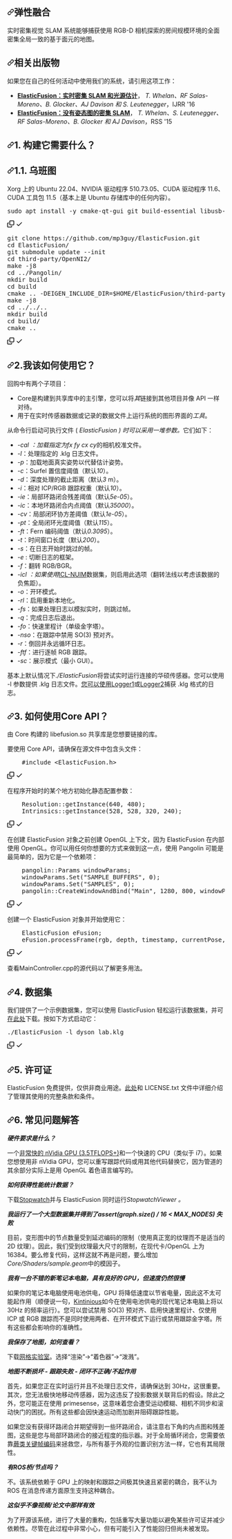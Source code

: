 <div class="Box-sc-g0xbh4-0 bJMeLZ js-snippet-clipboard-copy-unpositioned" data-hpc="true"><article class="markdown-body entry-content container-lg" itemprop="text"><h1 tabindex="-1" dir="auto"><a id="user-content-elasticfusion" class="anchor" aria-hidden="true" tabindex="-1" href="#elasticfusion"><svg class="octicon octicon-link" viewBox="0 0 16 16" version="1.1" width="16" height="16" aria-hidden="true"><path d="m7.775 3.275 1.25-1.25a3.5 3.5 0 1 1 4.95 4.95l-2.5 2.5a3.5 3.5 0 0 1-4.95 0 .751.751 0 0 1 .018-1.042.751.751 0 0 1 1.042-.018 1.998 1.998 0 0 0 2.83 0l2.5-2.5a2.002 2.002 0 0 0-2.83-2.83l-1.25 1.25a.751.751 0 0 1-1.042-.018.751.751 0 0 1-.018-1.042Zm-4.69 9.64a1.998 1.998 0 0 0 2.83 0l1.25-1.25a.751.751 0 0 1 1.042.018.751.751 0 0 1 .018 1.042l-1.25 1.25a3.5 3.5 0 1 1-4.95-4.95l2.5-2.5a3.5 3.5 0 0 1 4.95 0 .751.751 0 0 1-.018 1.042.751.751 0 0 1-1.042.018 1.998 1.998 0 0 0-2.83 0l-2.5 2.5a1.998 1.998 0 0 0 0 2.83Z"></path></svg></a><font style="vertical-align: inherit;"><font style="vertical-align: inherit;">弹性融合</font></font></h1>
<p dir="auto"><font style="vertical-align: inherit;"><font style="vertical-align: inherit;">实时密集视觉 SLAM 系统能够捕获使用 RGB-D 相机探索的房间规模环境的全面密集全局一致的基于面元的地图。</font></font></p>
<h1 tabindex="-1" dir="auto"><a id="user-content-related-publications" class="anchor" aria-hidden="true" tabindex="-1" href="#related-publications"><svg class="octicon octicon-link" viewBox="0 0 16 16" version="1.1" width="16" height="16" aria-hidden="true"><path d="m7.775 3.275 1.25-1.25a3.5 3.5 0 1 1 4.95 4.95l-2.5 2.5a3.5 3.5 0 0 1-4.95 0 .751.751 0 0 1 .018-1.042.751.751 0 0 1 1.042-.018 1.998 1.998 0 0 0 2.83 0l2.5-2.5a2.002 2.002 0 0 0-2.83-2.83l-1.25 1.25a.751.751 0 0 1-1.042-.018.751.751 0 0 1-.018-1.042Zm-4.69 9.64a1.998 1.998 0 0 0 2.83 0l1.25-1.25a.751.751 0 0 1 1.042.018.751.751 0 0 1 .018 1.042l-1.25 1.25a3.5 3.5 0 1 1-4.95-4.95l2.5-2.5a3.5 3.5 0 0 1 4.95 0 .751.751 0 0 1-.018 1.042.751.751 0 0 1-1.042.018 1.998 1.998 0 0 0-2.83 0l-2.5 2.5a1.998 1.998 0 0 0 0 2.83Z"></path></svg></a><font style="vertical-align: inherit;"><font style="vertical-align: inherit;">相关出版物</font></font></h1>
<p dir="auto"><font style="vertical-align: inherit;"><font style="vertical-align: inherit;">如果您在自己的任何活动中使用我们的系统，请引用这项工作：</font></font></p>
<ul dir="auto">
<li><strong><a href="http://www.thomaswhelan.ie/Whelan16ijrr.pdf" rel="nofollow"><font style="vertical-align: inherit;"><font style="vertical-align: inherit;">ElasticFusion：实时密集 SLAM 和光源估计</font></font></a></strong><font style="vertical-align: inherit;"><font style="vertical-align: inherit;">，</font></font><em><font style="vertical-align: inherit;"><font style="vertical-align: inherit;"> T. Whelan、RF Salas-Moreno、B. Glocker、AJ Davison 和 S. Leutenegger</font></font></em><font style="vertical-align: inherit;"><font style="vertical-align: inherit;">，IJRR '16</font></font></li>
<li><strong><a href="http://thomaswhelan.ie/Whelan15rss.pdf" rel="nofollow"><font style="vertical-align: inherit;"><font style="vertical-align: inherit;">ElasticFusion：没有姿态图的密集 SLAM</font></font></a></strong><font style="vertical-align: inherit;"><font style="vertical-align: inherit;">，</font></font><em><font style="vertical-align: inherit;"><font style="vertical-align: inherit;"> T. Whelan、S. Leutenegger、RF Salas-Moreno、B. Glocker 和 AJ Davison</font></font></em><font style="vertical-align: inherit;"><font style="vertical-align: inherit;">，RSS '15</font></font></li>
</ul>
<h1 tabindex="-1" dir="auto"><a id="user-content-1-what-do-i-need-to-build-it" class="anchor" aria-hidden="true" tabindex="-1" href="#1-what-do-i-need-to-build-it"><svg class="octicon octicon-link" viewBox="0 0 16 16" version="1.1" width="16" height="16" aria-hidden="true"><path d="m7.775 3.275 1.25-1.25a3.5 3.5 0 1 1 4.95 4.95l-2.5 2.5a3.5 3.5 0 0 1-4.95 0 .751.751 0 0 1 .018-1.042.751.751 0 0 1 1.042-.018 1.998 1.998 0 0 0 2.83 0l2.5-2.5a2.002 2.002 0 0 0-2.83-2.83l-1.25 1.25a.751.751 0 0 1-1.042-.018.751.751 0 0 1-.018-1.042Zm-4.69 9.64a1.998 1.998 0 0 0 2.83 0l1.25-1.25a.751.751 0 0 1 1.042.018.751.751 0 0 1 .018 1.042l-1.25 1.25a3.5 3.5 0 1 1-4.95-4.95l2.5-2.5a3.5 3.5 0 0 1 4.95 0 .751.751 0 0 1-.018 1.042.751.751 0 0 1-1.042.018 1.998 1.998 0 0 0-2.83 0l-2.5 2.5a1.998 1.998 0 0 0 0 2.83Z"></path></svg></a><font style="vertical-align: inherit;"><font style="vertical-align: inherit;">1. 构建它需要什么？</font></font></h1>
<h2 tabindex="-1" dir="auto"><a id="user-content-11-ubuntu" class="anchor" aria-hidden="true" tabindex="-1" href="#11-ubuntu"><svg class="octicon octicon-link" viewBox="0 0 16 16" version="1.1" width="16" height="16" aria-hidden="true"><path d="m7.775 3.275 1.25-1.25a3.5 3.5 0 1 1 4.95 4.95l-2.5 2.5a3.5 3.5 0 0 1-4.95 0 .751.751 0 0 1 .018-1.042.751.751 0 0 1 1.042-.018 1.998 1.998 0 0 0 2.83 0l2.5-2.5a2.002 2.002 0 0 0-2.83-2.83l-1.25 1.25a.751.751 0 0 1-1.042-.018.751.751 0 0 1-.018-1.042Zm-4.69 9.64a1.998 1.998 0 0 0 2.83 0l1.25-1.25a.751.751 0 0 1 1.042.018.751.751 0 0 1 .018 1.042l-1.25 1.25a3.5 3.5 0 1 1-4.95-4.95l2.5-2.5a3.5 3.5 0 0 1 4.95 0 .751.751 0 0 1-.018 1.042.751.751 0 0 1-1.042.018 1.998 1.998 0 0 0-2.83 0l-2.5 2.5a1.998 1.998 0 0 0 0 2.83Z"></path></svg></a><font style="vertical-align: inherit;"><font style="vertical-align: inherit;">1.1. </font><font style="vertical-align: inherit;">乌班图</font></font></h2>
<p dir="auto"><font style="vertical-align: inherit;"><font style="vertical-align: inherit;">Xorg 上的 Ubuntu 22.04、NVIDIA 驱动程序 510.73.05、CUDA 驱动程序 11.6、CUDA 工具包 11.5（基本上是 Ubuntu 存储库中的任何内容）。</font></font></p>
<div class="highlight highlight-source-shell notranslate position-relative overflow-auto" dir="auto"><pre>sudo apt install -y cmake-qt-gui git build-essential libusb-1.0-0-dev libudev-dev openjdk-11-jdk freeglut3-dev libglew-dev libsuitesparse-dev zlib1g-dev libjpeg-dev</pre><div class="zeroclipboard-container">
    <clipboard-copy aria-label="Copy" class="ClipboardButton btn btn-invisible js-clipboard-copy m-2 p-0 tooltipped-no-delay d-flex flex-justify-center flex-items-center" data-copy-feedback="Copied!" data-tooltip-direction="w" value="sudo apt install -y cmake-qt-gui git build-essential libusb-1.0-0-dev libudev-dev openjdk-11-jdk freeglut3-dev libglew-dev libsuitesparse-dev zlib1g-dev libjpeg-dev" tabindex="0" role="button">
      <svg aria-hidden="true" height="16" viewBox="0 0 16 16" version="1.1" width="16" data-view-component="true" class="octicon octicon-copy js-clipboard-copy-icon">
    <path d="M0 6.75C0 5.784.784 5 1.75 5h1.5a.75.75 0 0 1 0 1.5h-1.5a.25.25 0 0 0-.25.25v7.5c0 .138.112.25.25.25h7.5a.25.25 0 0 0 .25-.25v-1.5a.75.75 0 0 1 1.5 0v1.5A1.75 1.75 0 0 1 9.25 16h-7.5A1.75 1.75 0 0 1 0 14.25Z"></path><path d="M5 1.75C5 .784 5.784 0 6.75 0h7.5C15.216 0 16 .784 16 1.75v7.5A1.75 1.75 0 0 1 14.25 11h-7.5A1.75 1.75 0 0 1 5 9.25Zm1.75-.25a.25.25 0 0 0-.25.25v7.5c0 .138.112.25.25.25h7.5a.25.25 0 0 0 .25-.25v-7.5a.25.25 0 0 0-.25-.25Z"></path>
</svg>
      <svg aria-hidden="true" height="16" viewBox="0 0 16 16" version="1.1" width="16" data-view-component="true" class="octicon octicon-check js-clipboard-check-icon color-fg-success d-none">
    <path d="M13.78 4.22a.75.75 0 0 1 0 1.06l-7.25 7.25a.75.75 0 0 1-1.06 0L2.22 9.28a.751.751 0 0 1 .018-1.042.751.751 0 0 1 1.042-.018L6 10.94l6.72-6.72a.75.75 0 0 1 1.06 0Z"></path>
</svg>
    </clipboard-copy>
  </div></div>
<div class="highlight highlight-source-shell notranslate position-relative overflow-auto" dir="auto"><pre>git clone https://github.com/mp3guy/ElasticFusion.git
<span class="pl-c1">cd</span> ElasticFusion/
git submodule update --init
<span class="pl-c1">cd</span> third-party/OpenNI2/
make -j8
<span class="pl-c1">cd</span> ../Pangolin/
mkdir build
<span class="pl-c1">cd</span> build
cmake .. -DEIGEN_INCLUDE_DIR=<span class="pl-smi">$HOME</span>/ElasticFusion/third-party/Eigen/ -DBUILD_PANGOLIN_PYTHON=false
make -j8
<span class="pl-c1">cd</span> ../../..
mkdir build
<span class="pl-c1">cd</span> build/
cmake ..</pre><div class="zeroclipboard-container">
    <clipboard-copy aria-label="Copy" class="ClipboardButton btn btn-invisible js-clipboard-copy m-2 p-0 tooltipped-no-delay d-flex flex-justify-center flex-items-center" data-copy-feedback="Copied!" data-tooltip-direction="w" value="git clone https://github.com/mp3guy/ElasticFusion.git
cd ElasticFusion/
git submodule update --init
cd third-party/OpenNI2/
make -j8
cd ../Pangolin/
mkdir build
cd build
cmake .. -DEIGEN_INCLUDE_DIR=$HOME/ElasticFusion/third-party/Eigen/ -DBUILD_PANGOLIN_PYTHON=false
make -j8
cd ../../..
mkdir build
cd build/
cmake .." tabindex="0" role="button">
      <svg aria-hidden="true" height="16" viewBox="0 0 16 16" version="1.1" width="16" data-view-component="true" class="octicon octicon-copy js-clipboard-copy-icon">
    <path d="M0 6.75C0 5.784.784 5 1.75 5h1.5a.75.75 0 0 1 0 1.5h-1.5a.25.25 0 0 0-.25.25v7.5c0 .138.112.25.25.25h7.5a.25.25 0 0 0 .25-.25v-1.5a.75.75 0 0 1 1.5 0v1.5A1.75 1.75 0 0 1 9.25 16h-7.5A1.75 1.75 0 0 1 0 14.25Z"></path><path d="M5 1.75C5 .784 5.784 0 6.75 0h7.5C15.216 0 16 .784 16 1.75v7.5A1.75 1.75 0 0 1 14.25 11h-7.5A1.75 1.75 0 0 1 5 9.25Zm1.75-.25a.25.25 0 0 0-.25.25v7.5c0 .138.112.25.25.25h7.5a.25.25 0 0 0 .25-.25v-7.5a.25.25 0 0 0-.25-.25Z"></path>
</svg>
      <svg aria-hidden="true" height="16" viewBox="0 0 16 16" version="1.1" width="16" data-view-component="true" class="octicon octicon-check js-clipboard-check-icon color-fg-success d-none">
    <path d="M13.78 4.22a.75.75 0 0 1 0 1.06l-7.25 7.25a.75.75 0 0 1-1.06 0L2.22 9.28a.751.751 0 0 1 .018-1.042.751.751 0 0 1 1.042-.018L6 10.94l6.72-6.72a.75.75 0 0 1 1.06 0Z"></path>
</svg>
    </clipboard-copy>
  </div></div>
<h1 tabindex="-1" dir="auto"><a id="user-content-2-how-do-i-use-it" class="anchor" aria-hidden="true" tabindex="-1" href="#2-how-do-i-use-it"><svg class="octicon octicon-link" viewBox="0 0 16 16" version="1.1" width="16" height="16" aria-hidden="true"><path d="m7.775 3.275 1.25-1.25a3.5 3.5 0 1 1 4.95 4.95l-2.5 2.5a3.5 3.5 0 0 1-4.95 0 .751.751 0 0 1 .018-1.042.751.751 0 0 1 1.042-.018 1.998 1.998 0 0 0 2.83 0l2.5-2.5a2.002 2.002 0 0 0-2.83-2.83l-1.25 1.25a.751.751 0 0 1-1.042-.018.751.751 0 0 1-.018-1.042Zm-4.69 9.64a1.998 1.998 0 0 0 2.83 0l1.25-1.25a.751.751 0 0 1 1.042.018.751.751 0 0 1 .018 1.042l-1.25 1.25a3.5 3.5 0 1 1-4.95-4.95l2.5-2.5a3.5 3.5 0 0 1 4.95 0 .751.751 0 0 1-.018 1.042.751.751 0 0 1-1.042.018 1.998 1.998 0 0 0-2.83 0l-2.5 2.5a1.998 1.998 0 0 0 0 2.83Z"></path></svg></a><font style="vertical-align: inherit;"><font style="vertical-align: inherit;">2.我该如何使用它？</font></font></h1>
<p dir="auto"><font style="vertical-align: inherit;"><font style="vertical-align: inherit;">回购中有两个子项目：</font></font></p>
<ul dir="auto">
<li><font style="vertical-align: inherit;"><font style="vertical-align: inherit;">Core是构建到共享库中的主引擎，您可以将</font></font><em><font style="vertical-align: inherit;"><font style="vertical-align: inherit;">其</font></font></em><font style="vertical-align: inherit;"><font style="vertical-align: inherit;">链接到其他项目并像 API 一样对待。</font></font></li>
<li><font style="vertical-align: inherit;"><font style="vertical-align: inherit;">用于在实时传感器数据或记录的数据文件上运行系统的图形界面的</font></font><em><font style="vertical-align: inherit;"><font style="vertical-align: inherit;">工具</font></font></em><font style="vertical-align: inherit;"><font style="vertical-align: inherit;">。</font></font></li>
</ul>
<p dir="auto"><font style="vertical-align: inherit;"><font style="vertical-align: inherit;">从命令行启动</font><font style="vertical-align: inherit;">可执行文件 ( </font></font><em><font style="vertical-align: inherit;"><font style="vertical-align: inherit;">ElasticFusion ) 时可以采用一堆参数。</font></font></em><font style="vertical-align: inherit;"><font style="vertical-align: inherit;">它们如下：</font></font></p>
<ul dir="auto">
<li><em><font style="vertical-align: inherit;"><font style="vertical-align: inherit;">-cal ：加载指定为</font></font></em><font style="vertical-align: inherit;"></font><em><font style="vertical-align: inherit;"><font style="vertical-align: inherit;">fx fy cx cy</font></font></em><font style="vertical-align: inherit;"><font style="vertical-align: inherit;">的相机校准文件</font><font style="vertical-align: inherit;">。</font></font></li>
<li><em><font style="vertical-align: inherit;"><font style="vertical-align: inherit;">-l</font></font></em><font style="vertical-align: inherit;"><font style="vertical-align: inherit;">：处理指定的 .klg 日志文件。</font></font></li>
<li><em><font style="vertical-align: inherit;"><font style="vertical-align: inherit;">-p</font></font></em><font style="vertical-align: inherit;"><font style="vertical-align: inherit;">：加载地面真实姿势以代替估计姿势。</font></font></li>
<li><em><font style="vertical-align: inherit;"><font style="vertical-align: inherit;">-c</font></font></em><font style="vertical-align: inherit;"><font style="vertical-align: inherit;">：Surfel 置信度阈值（默认</font></font><em><font style="vertical-align: inherit;"><font style="vertical-align: inherit;">10</font></font></em><font style="vertical-align: inherit;"><font style="vertical-align: inherit;">）。</font></font></li>
<li><em><font style="vertical-align: inherit;"><font style="vertical-align: inherit;">-d</font></font></em><font style="vertical-align: inherit;"><font style="vertical-align: inherit;">：深度处理的截止距离（默认</font></font><em><font style="vertical-align: inherit;"><font style="vertical-align: inherit;">3</font></font></em><font style="vertical-align: inherit;"><font style="vertical-align: inherit;"> m）。</font></font></li>
<li><em><font style="vertical-align: inherit;"><font style="vertical-align: inherit;">-i</font></font></em><font style="vertical-align: inherit;"><font style="vertical-align: inherit;">：相对 ICP/RGB 跟踪权重（默认</font></font><em><font style="vertical-align: inherit;"><font style="vertical-align: inherit;">10</font></font></em><font style="vertical-align: inherit;"><font style="vertical-align: inherit;">）。</font></font></li>
<li><em><font style="vertical-align: inherit;"><font style="vertical-align: inherit;">-ie</font></font></em><font style="vertical-align: inherit;"><font style="vertical-align: inherit;">：局部环路闭合残差阈值（默认</font></font><em><font style="vertical-align: inherit;"><font style="vertical-align: inherit;">5e-05</font></font></em><font style="vertical-align: inherit;"><font style="vertical-align: inherit;">）。</font></font></li>
<li><em><font style="vertical-align: inherit;"><font style="vertical-align: inherit;">-ic</font></font></em><font style="vertical-align: inherit;"><font style="vertical-align: inherit;">：本地环路闭合内点阈值（默认</font></font><em><font style="vertical-align: inherit;"><font style="vertical-align: inherit;">35000</font></font></em><font style="vertical-align: inherit;"><font style="vertical-align: inherit;">）。</font></font></li>
<li><em><font style="vertical-align: inherit;"><font style="vertical-align: inherit;">-cv</font></font></em><font style="vertical-align: inherit;"><font style="vertical-align: inherit;">：局部闭环协方差阈值（默认</font></font><em><font style="vertical-align: inherit;"><font style="vertical-align: inherit;">1e-05</font></font></em><font style="vertical-align: inherit;"><font style="vertical-align: inherit;">）。</font></font></li>
<li><em><font style="vertical-align: inherit;"><font style="vertical-align: inherit;">-pt</font></font></em><font style="vertical-align: inherit;"><font style="vertical-align: inherit;">：全局闭环光度阈值（默认</font></font><em><font style="vertical-align: inherit;"><font style="vertical-align: inherit;">115</font></font></em><font style="vertical-align: inherit;"><font style="vertical-align: inherit;">）。</font></font></li>
<li><em><font style="vertical-align: inherit;"><font style="vertical-align: inherit;">-ft</font></font></em><font style="vertical-align: inherit;"><font style="vertical-align: inherit;">：Fern 编码阈值（默认</font></font><em><font style="vertical-align: inherit;"><font style="vertical-align: inherit;">0.3095</font></font></em><font style="vertical-align: inherit;"><font style="vertical-align: inherit;">）。</font></font></li>
<li><em><font style="vertical-align: inherit;"><font style="vertical-align: inherit;">-t</font></font></em><font style="vertical-align: inherit;"><font style="vertical-align: inherit;">：时间窗口长度（默认</font></font><em><font style="vertical-align: inherit;"><font style="vertical-align: inherit;">200</font></font></em><font style="vertical-align: inherit;"><font style="vertical-align: inherit;">）。</font></font></li>
<li><em><font style="vertical-align: inherit;"><font style="vertical-align: inherit;">-s</font></font></em><font style="vertical-align: inherit;"><font style="vertical-align: inherit;">：在日志开始时跳过的帧。</font></font></li>
<li><em><font style="vertical-align: inherit;"><font style="vertical-align: inherit;">-e</font></font></em><font style="vertical-align: inherit;"><font style="vertical-align: inherit;"> : 切断日志的框架。</font></font></li>
<li><em><font style="vertical-align: inherit;"><font style="vertical-align: inherit;">-f</font></font></em><font style="vertical-align: inherit;"><font style="vertical-align: inherit;">：翻转 RGB/BGR。</font></font></li>
<li><em><font style="vertical-align: inherit;"><font style="vertical-align: inherit;">-icl ：如果使用</font></font></em><font style="vertical-align: inherit;"></font><a href="http://www.doc.ic.ac.uk/~ahanda/VaFRIC/iclnuim.html" rel="nofollow"><font style="vertical-align: inherit;"><font style="vertical-align: inherit;">ICL-NUIM</font></font></a><font style="vertical-align: inherit;"><font style="vertical-align: inherit;">数据集，则启用此选项</font><font style="vertical-align: inherit;">（翻转法线以考虑该数据的负焦距）。</font></font></li>
<li><em><font style="vertical-align: inherit;"><font style="vertical-align: inherit;">-o</font></font></em><font style="vertical-align: inherit;"><font style="vertical-align: inherit;">：开环模式。</font></font></li>
<li><em><font style="vertical-align: inherit;"><font style="vertical-align: inherit;">-rl</font></font></em><font style="vertical-align: inherit;"><font style="vertical-align: inherit;">：启用重新本地化。</font></font></li>
<li><em><font style="vertical-align: inherit;"><font style="vertical-align: inherit;">-fs</font></font></em><font style="vertical-align: inherit;"><font style="vertical-align: inherit;">：如果处理日志以模拟实时，则跳过帧。</font></font></li>
<li><em><font style="vertical-align: inherit;"><font style="vertical-align: inherit;">-q</font></font></em><font style="vertical-align: inherit;"><font style="vertical-align: inherit;">：完成日志后退出。</font></font></li>
<li><em><font style="vertical-align: inherit;"><font style="vertical-align: inherit;">-fo</font></font></em><font style="vertical-align: inherit;"><font style="vertical-align: inherit;">：快速里程计（单级金字塔）。</font></font></li>
<li><em><font style="vertical-align: inherit;"><font style="vertical-align: inherit;">-nso</font></font></em><font style="vertical-align: inherit;"><font style="vertical-align: inherit;">：在跟踪中禁用 SO(3) 预对齐。</font></font></li>
<li><em><font style="vertical-align: inherit;"><font style="vertical-align: inherit;">-r</font></font></em><font style="vertical-align: inherit;"><font style="vertical-align: inherit;">：倒回并永远循环日志。</font></font></li>
<li><em><font style="vertical-align: inherit;"><font style="vertical-align: inherit;">-ftf</font></font></em><font style="vertical-align: inherit;"><font style="vertical-align: inherit;">：进行逐帧 RGB 跟踪。</font></font></li>
<li><em><font style="vertical-align: inherit;"><font style="vertical-align: inherit;">-sc</font></font></em><font style="vertical-align: inherit;"><font style="vertical-align: inherit;">：展示模式（最小 GUI）。</font></font></li>
</ul>
<p dir="auto"><font style="vertical-align: inherit;"><font style="vertical-align: inherit;">基本上默认情况下</font></font><em><font style="vertical-align: inherit;"><font style="vertical-align: inherit;">./ElasticFusion</font></font></em><font style="vertical-align: inherit;"><font style="vertical-align: inherit;">将尝试实时运行连接的华硕传感器。</font><font style="vertical-align: inherit;">您可以使用 -l 参数提供 .klg 日志文件。</font></font><a href="https://github.com/mp3guy/Logger1"><font style="vertical-align: inherit;"><font style="vertical-align: inherit;">您可以使用Logger1</font></font></a><font style="vertical-align: inherit;"><font style="vertical-align: inherit;">或</font></font><a href="https://github.com/mp3guy/Logger2"><font style="vertical-align: inherit;"><font style="vertical-align: inherit;">Logger2</font></font></a><font style="vertical-align: inherit;"><font style="vertical-align: inherit;">捕获 .klg 格式的日志</font><font style="vertical-align: inherit;">。</font></font></p>
<h1 tabindex="-1" dir="auto"><a id="user-content-3-how-do-i-just-use-the-core-api" class="anchor" aria-hidden="true" tabindex="-1" href="#3-how-do-i-just-use-the-core-api"><svg class="octicon octicon-link" viewBox="0 0 16 16" version="1.1" width="16" height="16" aria-hidden="true"><path d="m7.775 3.275 1.25-1.25a3.5 3.5 0 1 1 4.95 4.95l-2.5 2.5a3.5 3.5 0 0 1-4.95 0 .751.751 0 0 1 .018-1.042.751.751 0 0 1 1.042-.018 1.998 1.998 0 0 0 2.83 0l2.5-2.5a2.002 2.002 0 0 0-2.83-2.83l-1.25 1.25a.751.751 0 0 1-1.042-.018.751.751 0 0 1-.018-1.042Zm-4.69 9.64a1.998 1.998 0 0 0 2.83 0l1.25-1.25a.751.751 0 0 1 1.042.018.751.751 0 0 1 .018 1.042l-1.25 1.25a3.5 3.5 0 1 1-4.95-4.95l2.5-2.5a3.5 3.5 0 0 1 4.95 0 .751.751 0 0 1-.018 1.042.751.751 0 0 1-1.042.018 1.998 1.998 0 0 0-2.83 0l-2.5 2.5a1.998 1.998 0 0 0 0 2.83Z"></path></svg></a><font style="vertical-align: inherit;"><font style="vertical-align: inherit;">3. 如何使用Core API？</font></font></h1>
<p dir="auto"><font style="vertical-align: inherit;"><font style="vertical-align: inherit;">由 Core 构建的 libefusion.so 共享库是您想要链接的库。</font></font></p>
<p dir="auto"><font style="vertical-align: inherit;"><font style="vertical-align: inherit;">要使用 Core API，请确保在源文件中包含头文件：</font></font></p>
<div class="highlight highlight-source-c++ notranslate position-relative overflow-auto" dir="auto"><pre>    #<span class="pl-k">include</span> <span class="pl-s"><span class="pl-pds">&lt;</span>ElasticFusion.h<span class="pl-pds">&gt;</span></span></pre><div class="zeroclipboard-container">
    <clipboard-copy aria-label="Copy" class="ClipboardButton btn btn-invisible js-clipboard-copy m-2 p-0 tooltipped-no-delay d-flex flex-justify-center flex-items-center" data-copy-feedback="Copied!" data-tooltip-direction="w" value="    #include <ElasticFusion.h>" tabindex="0" role="button">
      <svg aria-hidden="true" height="16" viewBox="0 0 16 16" version="1.1" width="16" data-view-component="true" class="octicon octicon-copy js-clipboard-copy-icon">
    <path d="M0 6.75C0 5.784.784 5 1.75 5h1.5a.75.75 0 0 1 0 1.5h-1.5a.25.25 0 0 0-.25.25v7.5c0 .138.112.25.25.25h7.5a.25.25 0 0 0 .25-.25v-1.5a.75.75 0 0 1 1.5 0v1.5A1.75 1.75 0 0 1 9.25 16h-7.5A1.75 1.75 0 0 1 0 14.25Z"></path><path d="M5 1.75C5 .784 5.784 0 6.75 0h7.5C15.216 0 16 .784 16 1.75v7.5A1.75 1.75 0 0 1 14.25 11h-7.5A1.75 1.75 0 0 1 5 9.25Zm1.75-.25a.25.25 0 0 0-.25.25v7.5c0 .138.112.25.25.25h7.5a.25.25 0 0 0 .25-.25v-7.5a.25.25 0 0 0-.25-.25Z"></path>
</svg>
      <svg aria-hidden="true" height="16" viewBox="0 0 16 16" version="1.1" width="16" data-view-component="true" class="octicon octicon-check js-clipboard-check-icon color-fg-success d-none">
    <path d="M13.78 4.22a.75.75 0 0 1 0 1.06l-7.25 7.25a.75.75 0 0 1-1.06 0L2.22 9.28a.751.751 0 0 1 .018-1.042.751.751 0 0 1 1.042-.018L6 10.94l6.72-6.72a.75.75 0 0 1 1.06 0Z"></path>
</svg>
    </clipboard-copy>
  </div></div>
<p dir="auto"><font style="vertical-align: inherit;"><font style="vertical-align: inherit;">在程序开始时的某个地方初始化静态配置参数：</font></font></p>
<div class="highlight highlight-source-c++ notranslate position-relative overflow-auto" dir="auto"><pre>    <span class="pl-en">Resolution::getInstance</span>(<span class="pl-c1">640</span>, <span class="pl-c1">480</span>);
    <span class="pl-en">Intrinsics::getInstance</span>(<span class="pl-c1">528</span>, <span class="pl-c1">528</span>, <span class="pl-c1">320</span>, <span class="pl-c1">240</span>);</pre><div class="zeroclipboard-container">
    <clipboard-copy aria-label="Copy" class="ClipboardButton btn btn-invisible js-clipboard-copy m-2 p-0 tooltipped-no-delay d-flex flex-justify-center flex-items-center" data-copy-feedback="Copied!" data-tooltip-direction="w" value="    Resolution::getInstance(640, 480);
    Intrinsics::getInstance(528, 528, 320, 240);" tabindex="0" role="button">
      <svg aria-hidden="true" height="16" viewBox="0 0 16 16" version="1.1" width="16" data-view-component="true" class="octicon octicon-copy js-clipboard-copy-icon">
    <path d="M0 6.75C0 5.784.784 5 1.75 5h1.5a.75.75 0 0 1 0 1.5h-1.5a.25.25 0 0 0-.25.25v7.5c0 .138.112.25.25.25h7.5a.25.25 0 0 0 .25-.25v-1.5a.75.75 0 0 1 1.5 0v1.5A1.75 1.75 0 0 1 9.25 16h-7.5A1.75 1.75 0 0 1 0 14.25Z"></path><path d="M5 1.75C5 .784 5.784 0 6.75 0h7.5C15.216 0 16 .784 16 1.75v7.5A1.75 1.75 0 0 1 14.25 11h-7.5A1.75 1.75 0 0 1 5 9.25Zm1.75-.25a.25.25 0 0 0-.25.25v7.5c0 .138.112.25.25.25h7.5a.25.25 0 0 0 .25-.25v-7.5a.25.25 0 0 0-.25-.25Z"></path>
</svg>
      <svg aria-hidden="true" height="16" viewBox="0 0 16 16" version="1.1" width="16" data-view-component="true" class="octicon octicon-check js-clipboard-check-icon color-fg-success d-none">
    <path d="M13.78 4.22a.75.75 0 0 1 0 1.06l-7.25 7.25a.75.75 0 0 1-1.06 0L2.22 9.28a.751.751 0 0 1 .018-1.042.751.751 0 0 1 1.042-.018L6 10.94l6.72-6.72a.75.75 0 0 1 1.06 0Z"></path>
</svg>
    </clipboard-copy>
  </div></div>
<p dir="auto"><font style="vertical-align: inherit;"><font style="vertical-align: inherit;">在创建 ElasticFusion 对象之前创建 OpenGL 上下文，因为 ElasticFusion 在内部使用 OpenGL。</font><font style="vertical-align: inherit;">你可以用任何你想要的方式来做到这一点，使用 Pangolin 可能是最简单的，因为它是一个依赖项：</font></font></p>
<div class="highlight highlight-source-c++ notranslate position-relative overflow-auto" dir="auto"><pre>    pangolin::Params windowParams;
    windowParams.Set(<span class="pl-s"><span class="pl-pds">"</span>SAMPLE_BUFFERS<span class="pl-pds">"</span></span>, <span class="pl-c1">0</span>);
    windowParams.Set(<span class="pl-s"><span class="pl-pds">"</span>SAMPLES<span class="pl-pds">"</span></span>, <span class="pl-c1">0</span>);
    <span class="pl-en">pangolin::CreateWindowAndBind</span>(<span class="pl-s"><span class="pl-pds">"</span>Main<span class="pl-pds">"</span></span>, <span class="pl-c1">1280</span>, <span class="pl-c1">800</span>, windowParams);</pre><div class="zeroclipboard-container">
    <clipboard-copy aria-label="Copy" class="ClipboardButton btn btn-invisible js-clipboard-copy m-2 p-0 tooltipped-no-delay d-flex flex-justify-center flex-items-center" data-copy-feedback="Copied!" data-tooltip-direction="w" value="    pangolin::Params windowParams;
    windowParams.Set(&quot;SAMPLE_BUFFERS&quot;, 0);
    windowParams.Set(&quot;SAMPLES&quot;, 0);
    pangolin::CreateWindowAndBind(&quot;Main&quot;, 1280, 800, windowParams);" tabindex="0" role="button">
      <svg aria-hidden="true" height="16" viewBox="0 0 16 16" version="1.1" width="16" data-view-component="true" class="octicon octicon-copy js-clipboard-copy-icon">
    <path d="M0 6.75C0 5.784.784 5 1.75 5h1.5a.75.75 0 0 1 0 1.5h-1.5a.25.25 0 0 0-.25.25v7.5c0 .138.112.25.25.25h7.5a.25.25 0 0 0 .25-.25v-1.5a.75.75 0 0 1 1.5 0v1.5A1.75 1.75 0 0 1 9.25 16h-7.5A1.75 1.75 0 0 1 0 14.25Z"></path><path d="M5 1.75C5 .784 5.784 0 6.75 0h7.5C15.216 0 16 .784 16 1.75v7.5A1.75 1.75 0 0 1 14.25 11h-7.5A1.75 1.75 0 0 1 5 9.25Zm1.75-.25a.25.25 0 0 0-.25.25v7.5c0 .138.112.25.25.25h7.5a.25.25 0 0 0 .25-.25v-7.5a.25.25 0 0 0-.25-.25Z"></path>
</svg>
      <svg aria-hidden="true" height="16" viewBox="0 0 16 16" version="1.1" width="16" data-view-component="true" class="octicon octicon-check js-clipboard-check-icon color-fg-success d-none">
    <path d="M13.78 4.22a.75.75 0 0 1 0 1.06l-7.25 7.25a.75.75 0 0 1-1.06 0L2.22 9.28a.751.751 0 0 1 .018-1.042.751.751 0 0 1 1.042-.018L6 10.94l6.72-6.72a.75.75 0 0 1 1.06 0Z"></path>
</svg>
    </clipboard-copy>
  </div></div>
<p dir="auto"><font style="vertical-align: inherit;"><font style="vertical-align: inherit;">创建一个 ElasticFusion 对象并开始使用它：</font></font></p>
<div class="highlight highlight-source-c++ notranslate position-relative overflow-auto" dir="auto"><pre>    ElasticFusion eFusion;
    eFusion.processFrame(rgb, depth, timestamp, currentPose, weightMultiplier);</pre><div class="zeroclipboard-container">
    <clipboard-copy aria-label="Copy" class="ClipboardButton btn btn-invisible js-clipboard-copy m-2 p-0 tooltipped-no-delay d-flex flex-justify-center flex-items-center" data-copy-feedback="Copied!" data-tooltip-direction="w" value="    ElasticFusion eFusion;
    eFusion.processFrame(rgb, depth, timestamp, currentPose, weightMultiplier);" tabindex="0" role="button">
      <svg aria-hidden="true" height="16" viewBox="0 0 16 16" version="1.1" width="16" data-view-component="true" class="octicon octicon-copy js-clipboard-copy-icon">
    <path d="M0 6.75C0 5.784.784 5 1.75 5h1.5a.75.75 0 0 1 0 1.5h-1.5a.25.25 0 0 0-.25.25v7.5c0 .138.112.25.25.25h7.5a.25.25 0 0 0 .25-.25v-1.5a.75.75 0 0 1 1.5 0v1.5A1.75 1.75 0 0 1 9.25 16h-7.5A1.75 1.75 0 0 1 0 14.25Z"></path><path d="M5 1.75C5 .784 5.784 0 6.75 0h7.5C15.216 0 16 .784 16 1.75v7.5A1.75 1.75 0 0 1 14.25 11h-7.5A1.75 1.75 0 0 1 5 9.25Zm1.75-.25a.25.25 0 0 0-.25.25v7.5c0 .138.112.25.25.25h7.5a.25.25 0 0 0 .25-.25v-7.5a.25.25 0 0 0-.25-.25Z"></path>
</svg>
      <svg aria-hidden="true" height="16" viewBox="0 0 16 16" version="1.1" width="16" data-view-component="true" class="octicon octicon-check js-clipboard-check-icon color-fg-success d-none">
    <path d="M13.78 4.22a.75.75 0 0 1 0 1.06l-7.25 7.25a.75.75 0 0 1-1.06 0L2.22 9.28a.751.751 0 0 1 .018-1.042.751.751 0 0 1 1.042-.018L6 10.94l6.72-6.72a.75.75 0 0 1 1.06 0Z"></path>
</svg>
    </clipboard-copy>
  </div></div>
<p dir="auto"><font style="vertical-align: inherit;"><font style="vertical-align: inherit;">查看MainController.cpp的源代码以了解更多用法。</font></font></p>
<h1 tabindex="-1" dir="auto"><a id="user-content-4-datasets" class="anchor" aria-hidden="true" tabindex="-1" href="#4-datasets"><svg class="octicon octicon-link" viewBox="0 0 16 16" version="1.1" width="16" height="16" aria-hidden="true"><path d="m7.775 3.275 1.25-1.25a3.5 3.5 0 1 1 4.95 4.95l-2.5 2.5a3.5 3.5 0 0 1-4.95 0 .751.751 0 0 1 .018-1.042.751.751 0 0 1 1.042-.018 1.998 1.998 0 0 0 2.83 0l2.5-2.5a2.002 2.002 0 0 0-2.83-2.83l-1.25 1.25a.751.751 0 0 1-1.042-.018.751.751 0 0 1-.018-1.042Zm-4.69 9.64a1.998 1.998 0 0 0 2.83 0l1.25-1.25a.751.751 0 0 1 1.042.018.751.751 0 0 1 .018 1.042l-1.25 1.25a3.5 3.5 0 1 1-4.95-4.95l2.5-2.5a3.5 3.5 0 0 1 4.95 0 .751.751 0 0 1-.018 1.042.751.751 0 0 1-1.042.018 1.998 1.998 0 0 0-2.83 0l-2.5 2.5a1.998 1.998 0 0 0 0 2.83Z"></path></svg></a><font style="vertical-align: inherit;"><font style="vertical-align: inherit;">4. 数据集</font></font></h1>
<p dir="auto"><font style="vertical-align: inherit;"><font style="vertical-align: inherit;">我们提供了一个示例数据集，您可以使用 ElasticFusion 轻松运行该数据集，并可</font></font><a href="http://www.doc.ic.ac.uk/~sleutene/datasets/elasticfusion/dyson_lab.klg" rel="nofollow"><font style="vertical-align: inherit;"><font style="vertical-align: inherit;">在此处</font></font></a><font style="vertical-align: inherit;"><font style="vertical-align: inherit;">下载。</font><font style="vertical-align: inherit;">按如下方式启动它：</font></font></p>
<div class="highlight highlight-source-shell notranslate position-relative overflow-auto" dir="auto"><pre>./ElasticFusion -l dyson_lab.klg</pre><div class="zeroclipboard-container">
    <clipboard-copy aria-label="Copy" class="ClipboardButton btn btn-invisible js-clipboard-copy m-2 p-0 tooltipped-no-delay d-flex flex-justify-center flex-items-center" data-copy-feedback="Copied!" data-tooltip-direction="w" value="./ElasticFusion -l dyson_lab.klg" tabindex="0" role="button">
      <svg aria-hidden="true" height="16" viewBox="0 0 16 16" version="1.1" width="16" data-view-component="true" class="octicon octicon-copy js-clipboard-copy-icon">
    <path d="M0 6.75C0 5.784.784 5 1.75 5h1.5a.75.75 0 0 1 0 1.5h-1.5a.25.25 0 0 0-.25.25v7.5c0 .138.112.25.25.25h7.5a.25.25 0 0 0 .25-.25v-1.5a.75.75 0 0 1 1.5 0v1.5A1.75 1.75 0 0 1 9.25 16h-7.5A1.75 1.75 0 0 1 0 14.25Z"></path><path d="M5 1.75C5 .784 5.784 0 6.75 0h7.5C15.216 0 16 .784 16 1.75v7.5A1.75 1.75 0 0 1 14.25 11h-7.5A1.75 1.75 0 0 1 5 9.25Zm1.75-.25a.25.25 0 0 0-.25.25v7.5c0 .138.112.25.25.25h7.5a.25.25 0 0 0 .25-.25v-7.5a.25.25 0 0 0-.25-.25Z"></path>
</svg>
      <svg aria-hidden="true" height="16" viewBox="0 0 16 16" version="1.1" width="16" data-view-component="true" class="octicon octicon-check js-clipboard-check-icon color-fg-success d-none">
    <path d="M13.78 4.22a.75.75 0 0 1 0 1.06l-7.25 7.25a.75.75 0 0 1-1.06 0L2.22 9.28a.751.751 0 0 1 .018-1.042.751.751 0 0 1 1.042-.018L6 10.94l6.72-6.72a.75.75 0 0 1 1.06 0Z"></path>
</svg>
    </clipboard-copy>
  </div></div>
<h1 tabindex="-1" dir="auto"><a id="user-content-5-license" class="anchor" aria-hidden="true" tabindex="-1" href="#5-license"><svg class="octicon octicon-link" viewBox="0 0 16 16" version="1.1" width="16" height="16" aria-hidden="true"><path d="m7.775 3.275 1.25-1.25a3.5 3.5 0 1 1 4.95 4.95l-2.5 2.5a3.5 3.5 0 0 1-4.95 0 .751.751 0 0 1 .018-1.042.751.751 0 0 1 1.042-.018 1.998 1.998 0 0 0 2.83 0l2.5-2.5a2.002 2.002 0 0 0-2.83-2.83l-1.25 1.25a.751.751 0 0 1-1.042-.018.751.751 0 0 1-.018-1.042Zm-4.69 9.64a1.998 1.998 0 0 0 2.83 0l1.25-1.25a.751.751 0 0 1 1.042.018.751.751 0 0 1 .018 1.042l-1.25 1.25a3.5 3.5 0 1 1-4.95-4.95l2.5-2.5a3.5 3.5 0 0 1 4.95 0 .751.751 0 0 1-.018 1.042.751.751 0 0 1-1.042.018 1.998 1.998 0 0 0-2.83 0l-2.5 2.5a1.998 1.998 0 0 0 0 2.83Z"></path></svg></a><font style="vertical-align: inherit;"><font style="vertical-align: inherit;">5. 许可证</font></font></h1>
<p dir="auto"><font style="vertical-align: inherit;"><font style="vertical-align: inherit;">ElasticFusion 免费提供，仅供非商业用途。</font></font><a href="http://www.imperial.ac.uk/dyson-robotics-lab/downloads/elastic-fusion/elastic-fusion-license/" rel="nofollow"><font style="vertical-align: inherit;"><font style="vertical-align: inherit;">此处</font></font></a><font style="vertical-align: inherit;"><font style="vertical-align: inherit;">和 LICENSE.txt 文件中</font><font style="vertical-align: inherit;">详细介绍了管理其使用的完整条款和条件。</font></font></p>
<h1 tabindex="-1" dir="auto"><a id="user-content-6-faq" class="anchor" aria-hidden="true" tabindex="-1" href="#6-faq"><svg class="octicon octicon-link" viewBox="0 0 16 16" version="1.1" width="16" height="16" aria-hidden="true"><path d="m7.775 3.275 1.25-1.25a3.5 3.5 0 1 1 4.95 4.95l-2.5 2.5a3.5 3.5 0 0 1-4.95 0 .751.751 0 0 1 .018-1.042.751.751 0 0 1 1.042-.018 1.998 1.998 0 0 0 2.83 0l2.5-2.5a2.002 2.002 0 0 0-2.83-2.83l-1.25 1.25a.751.751 0 0 1-1.042-.018.751.751 0 0 1-.018-1.042Zm-4.69 9.64a1.998 1.998 0 0 0 2.83 0l1.25-1.25a.751.751 0 0 1 1.042.018.751.751 0 0 1 .018 1.042l-1.25 1.25a3.5 3.5 0 1 1-4.95-4.95l2.5-2.5a3.5 3.5 0 0 1 4.95 0 .751.751 0 0 1-.018 1.042.751.751 0 0 1-1.042.018 1.998 1.998 0 0 0-2.83 0l-2.5 2.5a1.998 1.998 0 0 0 0 2.83Z"></path></svg></a><font style="vertical-align: inherit;"><font style="vertical-align: inherit;">6. 常见问题解答</font></font></h1>
<p dir="auto"><em><strong><font style="vertical-align: inherit;"><font style="vertical-align: inherit;">硬件要求是什么？</font></font></strong></em></p>
<p dir="auto"><font style="vertical-align: inherit;"><font style="vertical-align: inherit;">一个</font></font><a href="https://en.wikipedia.org/wiki/List_of_Nvidia_graphics_processing_units#GeForce_900_Series" rel="nofollow"><font style="vertical-align: inherit;"><font style="vertical-align: inherit;">非常快的 nVidia GPU (3.5TFLOPS+)</font></font></a><font style="vertical-align: inherit;"><font style="vertical-align: inherit;">和一个快速的 CPU（类似于 i7）。</font><font style="vertical-align: inherit;">如果您想使用非 nVidia GPU，您可以重写跟踪代码或用其他代码替换它，因为管道的其余部分实际上是用 OpenGL 着色语言编写的。</font></font></p>
<p dir="auto"><em><strong><font style="vertical-align: inherit;"><font style="vertical-align: inherit;">如何获得性能统计数据？</font></font></strong></em></p>
<p dir="auto"><font style="vertical-align: inherit;"><font style="vertical-align: inherit;">下载</font></font><a href="https://github.com/mp3guy/Stopwatch"><font style="vertical-align: inherit;"><font style="vertical-align: inherit;">Stopwatch</font></font></a><font style="vertical-align: inherit;"><font style="vertical-align: inherit;">并与 ElasticFusion 同时</font><font style="vertical-align: inherit;">运行</font></font><em><font style="vertical-align: inherit;"><font style="vertical-align: inherit;">StopwatchViewer 。</font></font></em><font style="vertical-align: inherit;"></font></p>
<p dir="auto"><em><strong><font style="vertical-align: inherit;"><font style="vertical-align: inherit;">我运行了一个大型数据集并得到了assert(graph.size() / 16 &lt; MAX_NODES) 失败</font></font></strong></em></p>
<p dir="auto"><font style="vertical-align: inherit;"><font style="vertical-align: inherit;">目前，变形图中的节点数量受到延迟编码的限制（使用真正宽的纹理而不是适当的 2D 纹理）。</font><font style="vertical-align: inherit;">因此，我们受到纹理最大尺寸的限制，在现代卡/OpenGL 上为 16384。</font><font style="vertical-align: inherit;">要么修复代码，这样这就不再是问题，要么增加</font></font><em><font style="vertical-align: inherit;"><font style="vertical-align: inherit;">Core/Shaders/sample.geom</font></font></em><font style="vertical-align: inherit;"><font style="vertical-align: inherit;">中的模因子。</font></font></p>
<p dir="auto"><em><strong><font style="vertical-align: inherit;"><font style="vertical-align: inherit;">我有一台不错的新笔记本电脑，具有良好的 GPU，但速度仍然很慢</font></font></strong></em></p>
<p dir="auto"><font style="vertical-align: inherit;"><font style="vertical-align: inherit;">如果你的笔记本电脑使用电池供电，GPU 将降低速度以节省电量，因此这不太可能起作用（顺便说一句，</font></font><a href="https://github.com/mp3guy/Kintinuous"><font style="vertical-align: inherit;"><font style="vertical-align: inherit;">Kintinious</font></font></a><font style="vertical-align: inherit;"><font style="vertical-align: inherit;">如今在使用电池供电的现代笔记本电脑上将以 30Hz 的频率运行）。</font><font style="vertical-align: inherit;">您可以尝试禁用 SO(3) 预对齐、启用快速里程计、仅使用 ICP 或 RGB 跟踪而不是同时使用两者、在开环模式下运行或禁用跟踪金字塔。</font><font style="vertical-align: inherit;">所有这些都会影响你的准确性。</font></font></p>
<p dir="auto"><em><strong><font style="vertical-align: inherit;"><font style="vertical-align: inherit;">我保存了地图，如何查看？</font></font></strong></em></p>
<p dir="auto"><font style="vertical-align: inherit;"><font style="vertical-align: inherit;">下载</font></font><a href="http://meshlab.sourceforge.net/" rel="nofollow"><font style="vertical-align: inherit;"><font style="vertical-align: inherit;">网格实验室</font></font></a><font style="vertical-align: inherit;"><font style="vertical-align: inherit;">。</font><font style="vertical-align: inherit;">选择“渲染”-&gt;“着色器”-&gt;“泼溅”。</font></font></p>
<p dir="auto"><em><strong><font style="vertical-align: inherit;"><font style="vertical-align: inherit;">地图不断损坏 - 跟踪失败 - 闭环不正确/不起作用</font></font></strong></em></p>
<p dir="auto"><font style="vertical-align: inherit;"><font style="vertical-align: inherit;">首先，如果您正在实时运行并且不处理日志文件，请确保达到 30Hz，这很重要。</font><font style="vertical-align: inherit;">其次，您无法极快地移动传感器，因为这违反了投影数据关联背后的假设。</font><font style="vertical-align: inherit;">除此之外，您可能正在使用 primesense，这意味着您会遭受运动模糊、相机不同步和滚动快门的困扰。</font><font style="vertical-align: inherit;">所有这些都会因快速运动而加剧并阻碍跟踪性能。</font></font></p>
<p dir="auto"><font style="vertical-align: inherit;"><font style="vertical-align: inherit;">如果您没有获得环路闭合并期望得到一些环路闭合，请注意右下角的内点图和残差图，这些是您与局部环路闭合的接近程度的指示器。</font><font style="vertical-align: inherit;">对于全局循环闭合，您需要依靠</font></font><a href="http://www.doc.ic.ac.uk/~bglocker/pdfs/glocker2015tvcg.pdf" rel="nofollow"><font style="vertical-align: inherit;"><font style="vertical-align: inherit;">蕨类关键帧编码</font></font></a><font style="vertical-align: inherit;"><font style="vertical-align: inherit;">来拯救您，与所有基于外观的位置识别方法一样，它也有其局限性。</font></font></p>
<p dir="auto"><em><strong><font style="vertical-align: inherit;"><font style="vertical-align: inherit;">有ROS桥/节点吗？</font></font></strong></em></p>
<p dir="auto"><font style="vertical-align: inherit;"><font style="vertical-align: inherit;">不。该系统依赖于 GPU 上的映射和跟踪之间极其快速且紧密的耦合，我不认为 ROS 在消息传递方面原生支持这种耦合。</font></font></p>
<p dir="auto"><em><strong><font style="vertical-align: inherit;"><font style="vertical-align: inherit;">这似乎不像视频/论文中那样有效</font></font></strong></em></p>
<p dir="auto"><font style="vertical-align: inherit;"><font style="vertical-align: inherit;">为了开源该系统，进行了大量的重构，包括重写大量功能以避免某些许可证并减少依赖性。</font><font style="vertical-align: inherit;">尽管在此过程中非常小心，但有可能引入了性能回归但尚未被发现。</font></font></p>
</article></div>
